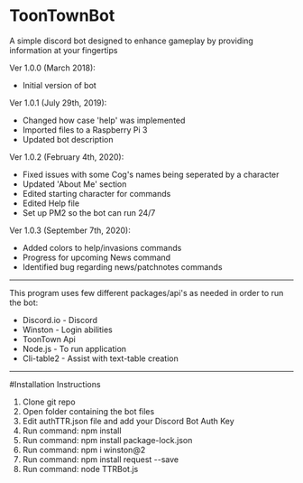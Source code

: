 # ToonTownBot
A simple discord bot designed to enhance gameplay by providing information at your fingertips

Ver 1.0.0 (March 2018):
  - Initial version of bot
  
Ver 1.0.1 (July 29th, 2019):
  - Changed how case 'help' was implemented
  - Imported files to a Raspberry Pi 3
  - Updated bot description
  
Ver 1.0.2 (February 4th, 2020):
  - Fixed issues with some Cog's names being seperated by a character
  - Updated 'About Me' section
  - Edited starting character for commands
  - Edited Help file
  - Set up PM2 so the bot can run 24/7
  
 Ver 1.0.3 (September 7th, 2020):
  - Added colors to help/invasions commands
  - Progress for upcoming News command
  - Identified bug regarding news/patchnotes commands
  
----------------------------------------------------------------------------------------------

This program uses few different packages/api's as needed in order to run the bot:
- Discord.io - Discord
- Winston - Login abilities
- ToonTown Api
- Node.js - To run application
- Cli-table2 - Assist with text-table creation

----------------------------------------------------------------------------------------------
#Installation Instructions

1. Clone git repo
2. Open folder containing the bot files
3. Edit authTTR.json file and add your Discord Bot Auth Key
4. Run command: npm install
5. Run command: npm install package-lock.json
6. Run command: npm i winston@2
7. Run command: npm install request --save
8. Run command: node TTRBot.js
